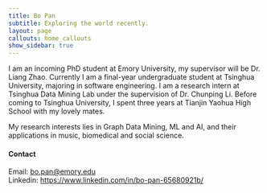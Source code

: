 ```yaml
---
title: Bo Pan
subtitle: Exploring the world recently.
layout: page
callouts: home_callouts
show_sidebar: true
---
```


I am an incoming PhD student at Emory University, my supervisor will be Dr. Liang Zhao. Currently I am a final-year undergraduate student at Tsinghua University, majoring in software engineering. I am a research intern at Tsinghua Data Mining Lab under the supervision of Dr. Chunping Li. Before coming to Tsinghua University, I spent three years at Tianjin Yaohua High School with my lovely mates.

My research interests lies in Graph Data Mining, ML and AI, and their applications in music, biomedical and social science.


#### Contact
Email: <bo.pan@emory.edu>   
Linkedin: <https://www.linkedin.com/in/bo-pan-65680921b/>
